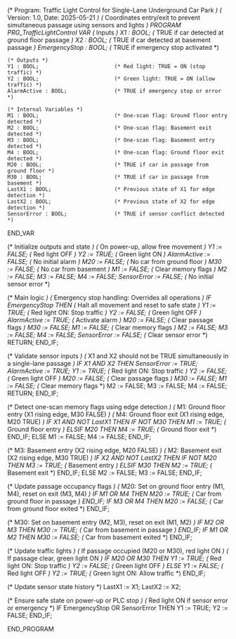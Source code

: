 (* Program: Traffic Light Control for Single-Lane Underground Car Park *)
(* Version: 1.0, Date: 2025-05-21 *)
(* Coordinates entry/exit to prevent simultaneous passage using sensors and lights *)
PROGRAM PRG_TrafficLightControl
VAR
    (* Inputs *)
    X1 : BOOL;                        (* TRUE if car detected at ground floor passage *)
    X2 : BOOL;                        (* TRUE if car detected at basement passage *)
    EmergencyStop : BOOL;             (* TRUE if emergency stop activated *)
    
    (* Outputs *)
    Y1 : BOOL;                        (* Red light: TRUE = ON (stop traffic) *)
    Y2 : BOOL;                        (* Green light: TRUE = ON (allow traffic) *)
    AlarmActive : BOOL;               (* TRUE if emergency stop or error *)
    
    (* Internal Variables *)
    M1 : BOOL;                        (* One-scan flag: Ground floor entry detected *)
    M2 : BOOL;                        (* One-scan flag: Basement exit detected *)
    M3 : BOOL;                        (* One-scan flag: Basement entry detected *)
    M4 : BOOL;                        (* One-scan flag: Ground floor exit detected *)
    M20 : BOOL;                       (* TRUE if car in passage from ground floor *)
    M30 : BOOL;                       (* TRUE if car in passage from basement *)
    LastX1 : BOOL;                    (* Previous state of X1 for edge detection *)
    LastX2 : BOOL;                    (* Previous state of X2 for edge detection *)
    SensorError : BOOL;               (* TRUE if sensor conflict detected *)
END_VAR

(* Initialize outputs and state *)
(* On power-up, allow free movement *)
Y1 := FALSE;                          (* Red light OFF *)
Y2 := TRUE;                           (* Green light ON *)
AlarmActive := FALSE;                 (* No initial alarm *)
M20 := FALSE;                         (* No car from ground floor *)
M30 := FALSE;                         (* No car from basement *)
M1 := FALSE;                          (* Clear memory flags *)
M2 := FALSE;
M3 := FALSE;
M4 := FALSE;
SensorError := FALSE;                 (* No initial sensor error *)

(* Main logic *)
(* Emergency stop handling: Overrides all operations *)
IF EmergencyStop THEN
    (* Halt all movement and reset to safe state *)
    Y1 := TRUE;                       (* Red light ON: Stop traffic *)
    Y2 := FALSE;                      (* Green light OFF *)
    AlarmActive := TRUE;              (* Activate alarm *)
    M20 := FALSE;                     (* Clear passage flags *)
    M30 := FALSE;
    M1 := FALSE;                      (* Clear memory flags *)
    M2 := FALSE;
    M3 := FALSE;
    M4 := FALSE;
    SensorError := FALSE;             (* Clear sensor error *)
    RETURN;
END_IF;

(* Validate sensor inputs *)
(* X1 and X2 should not be TRUE simultaneously in a single-lane passage *)
IF X1 AND X2 THEN
    SensorError := TRUE;
    AlarmActive := TRUE;
    Y1 := TRUE;                       (* Red light ON: Stop traffic *)
    Y2 := FALSE;                      (* Green light OFF *)
    M20 := FALSE;                     (* Clear passage flags *)
    M30 := FALSE;
    M1 := FALSE;                      (* Clear memory flags *)
    M2 := FALSE;
    M3 := FALSE;
    M4 := FALSE;
    RETURN;
END_IF;

(* Detect one-scan memory flags using edge detection *)
(* M1: Ground floor entry (X1 rising edge, M30 FALSE) *)
(* M4: Ground floor exit (X1 rising edge, M20 TRUE) *)
IF X1 AND NOT LastX1 THEN
    IF NOT M30 THEN
        M1 := TRUE;                   (* Ground floor entry *)
    ELSIF M20 THEN
        M4 := TRUE;                   (* Ground floor exit *)
    END_IF;
ELSE
    M1 := FALSE;
    M4 := FALSE;
END_IF;

(* M3: Basement entry (X2 rising edge, M20 FALSE) *)
(* M2: Basement exit (X2 rising edge, M30 TRUE) *)
IF X2 AND NOT LastX2 THEN
    IF NOT M20 THEN
        M3 := TRUE;                   (* Basement entry *)
    ELSIF M30 THEN
        M2 := TRUE;                   (* Basement exit *)
    END_IF;
ELSE
    M2 := FALSE;
    M3 := FALSE;
END_IF;

(* Update passage occupancy flags *)
(* M20: Set on ground floor entry (M1, M4), reset on exit (M3, M4) *)
IF M1 OR M4 THEN
    M20 := TRUE;                      (* Car from ground floor in passage *)
END_IF;
IF M3 OR M4 THEN
    M20 := FALSE;                     (* Car from ground floor exited *)
END_IF;

(* M30: Set on basement entry (M2, M3), reset on exit (M1, M2) *)
IF M2 OR M3 THEN
    M30 := TRUE;                      (* Car from basement in passage *)
END_IF;
IF M1 OR M2 THEN
    M30 := FALSE;                     (* Car from basement exited *)
END_IF;

(* Update traffic lights *)
(* If passage occupied (M20 or M30), red light ON *)
(* If passage clear, green light ON *)
IF M20 OR M30 THEN
    Y1 := TRUE;                       (* Red light ON: Stop traffic *)
    Y2 := FALSE;                      (* Green light OFF *)
ELSE
    Y1 := FALSE;                      (* Red light OFF *)
    Y2 := TRUE;                       (* Green light ON: Allow traffic *)
END_IF;

(* Update sensor state history *)
LastX1 := X1;
LastX2 := X2;

(* Ensure safe state on power-up or PLC stop *)
(* Red light ON if sensor error or emergency *)
IF EmergencyStop OR SensorError THEN
    Y1 := TRUE;
    Y2 := FALSE;
END_IF;

END_PROGRAM
